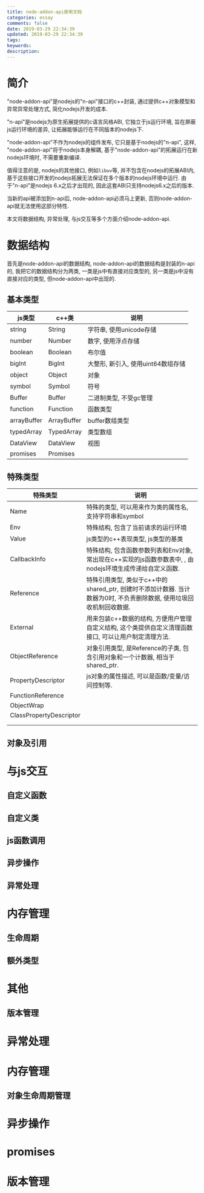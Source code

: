 ```yaml
---
title: node-addon-api使用文档
categories: essay
comments: false
date: 2019-03-29 22:34:39
updated: 2019-03-29 22:34:39
tags:
keywords:
description:
---
```

# 简介
"node-addon-api"是nodejs的"n-api"接口的c++封装, 通过提供c++对象模型和异常异常处理方式, 简化nodejs开发的成本.

"n-api"是nodejs为原生拓展提供的c语言风格ABI, 它独立于js运行环境, 旨在屏蔽js运行环境的差异, 让拓展能够运行在不同版本的nodejs下.

"node-addon-api"不作为nodejs的组件发布, 它只是基于nodejs的"n-api", 这样, "node-addon-api"将于nodejs本身解耦, 基于"node-addon-api"的拓展运行在新nodejs环境时, 不需要重新编译.

值得注意的是, nodejs的其他接口, 例如<code>libuv</code>等, 并不包含在nodejs的拓展ABI内, 基于这些接口开发的nodejs拓展无法保证在多个版本的nodejs环境中运行. 由于"n-api"是nodejs 6.x之后才出现的, 因此这套ABI只支持nodejs6.x之后的版本. 

当新的api被添加到n-api后, node-addon-api必须马上更新, 否则node-addon-api就无法使用这部分特性.

本文将数据结构, 异常处理, 与js交互等多个方面介绍node-addon-api.

# 数据结构
首先是node-addon-api的数据结构, node-addon-api的数据结构是封装的n-api的, 我把它的数据结构分为两类, 一类是js中有直接对应类型的, 另一类是js中没有直接对应的类型, 但node-addon-api中出现的.

## 基本类型



| js类型      | c++类       | 说明                               |
| ----------- | ----------- | ---------------------------------- |
| string      | String      | 字符串, 使用unicode存储            |
| number      | Number      | 数字, 使用浮点存储                 |
| boolean     | Boolean     | 布尔值                             |
| bigInt      | BigInt      | 大整形, 新引入, 使用uint64数组存储 |
| object      | Object      | 对象                               |
| symbol      | Symbol      | 符号                               |
| Buffer      | Buffer      | 二进制类型, 不受gc管理             |
| function    | Function    | 函数类型                           |
| arrayBuffer | ArrayBuffer | buffer数组类型                     |
| typedArray  | TypedArray  | 类型数组                           |
| DataView    | DataView    | 视图                               |
| promises    | Promises    |                                    |



## 特殊类型

| 特殊类型                | 说明                                                         |
| ----------------------- | ------------------------------------------------------------ |
| Name                    | 特殊的类型, 可以用来作为类的属性名, 支持字符串和symbol       |
| Env                     | 特殊结构, 包含了当前请求的运行环境                           |
| Value                   | js类型的c++表现类型, js类型的基类                            |
| CallbackInfo            | 特殊结构, 包含函数参数列表和Env对象, 常出现在c++实现的js函数参数表中, , 由nodejs环境生成传递给自定义函数. |
| Reference               | 特殊引用类型, 类似于c++中的shared_ptr, 创建时不添加计数器. 当计数器为0时, 不负责删除数据, 使用垃圾回收机制回收数据. |
| External                | 用来包装c++数据的结构, 方便用户管理自定义结构, 这个类提供自定义清理函数接口, 可以让用户制定清理方法. |
| ObjectReference         | 对象引用类型, 是Reference的子类, 包含引用对象和一个计数器, 相当于shared_ptr. |
| PropertyDescriptor      | js对象的属性描述, 可以是函数/变量/访问控制等.                |
| FunctionReference       |                                                              |
| ObjectWrap              |                                                              |
| ClassPropertyDescriptor |                                                              |
|                         |                                                              |
|                         |                                                              |








## 对象及引用
# 与js交互
## 自定义函数
## 自定义类
## js函数调用
## 异步操作
## 异常处理
# 内存管理
## 生命周期
## 额外类型
# 其他
## 版本管理










# 异常处理


# 内存管理
## 对象生命周期管理
# 异步操作
# promises
# 版本管理








